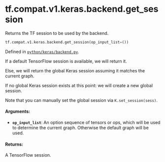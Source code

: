 <div itemscope itemtype="http://developers.google.com/ReferenceObject">
<meta itemprop="name" content="tf.compat.v1.keras.backend.get_session" />
<meta itemprop="path" content="Stable" />
</div>

# tf.compat.v1.keras.backend.get_session

Returns the TF session to be used by the backend.

``` python
tf.compat.v1.keras.backend.get_session(op_input_list=())
```



Defined in [`python/keras/backend.py`](/code/stable/tensorflow/python/keras/backend.py).

<!-- Placeholder for "Used in" -->

If a default TensorFlow session is available, we will return it.

Else, we will return the global Keras session assuming it matches
the current graph.

If no global Keras session exists at this point:
we will create a new global session.

Note that you can manually set the global session
via `K.set_session(sess)`.

#### Arguments:


* <b>`op_input_list`</b>: An option sequence of tensors or ops, which will be used
  to determine the current graph. Otherwise the default graph will be
  used.


#### Returns:

A TensorFlow session.
